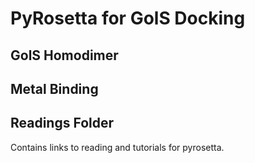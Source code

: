 # PyRosetta for GolS Docking

## GolS Homodimer

## Metal Binding

## Readings Folder
Contains links to reading and tutorials for pyrosetta.
